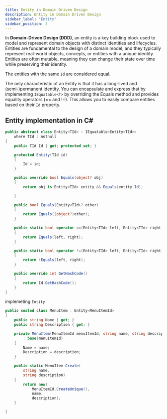 ```yaml
---
title: Entity in Domain Driven Design
description: Entity in Domain Driven Design
sidebar_label: "Entity"
sidebar_position: 3
---
```


In **Domain-Driven Design (DDD)**, an entity is a key building block used to model and represent domain objects with distinct identities and lifecycles. Entities are fundamental to the design of a domain model, and they typically represent real-world objects, concepts, or entities with a unique identity. Entities are often mutable, meaning they can change their state over time while preserving their identity.

The entities with the same `Id` are considered equal.

The only characteristic of an Entity is that it has a long-lived and (semi-)permanent identity. You can encapsulate and express that by implementing `IEquatable<T>` by overriding the Equals method and provides equality operators (== and !=). This allows you to easily compare entities based on their `Id` property.

## Entity implementation in C#

```csharp
public abstract class Entity<TId> : IEquatable<Entity<TId>>
    where TId : notnull
{
    public TId Id { get; protected set; }

    protected Entity(TId id)
    {
        Id = id;
    }

    public override bool Equals(object? obj)
    {
        return obj is Entity<TId> entity && Equals(entity.Id);

    }

    public bool Equals(Entity<TId>? other)
    {
        return Equals((object?)other);
    }

    public static bool operator ==(Entity<TId> left, Entity<TId> right)
    {
        return Equals(left, right);
    }

    public static bool operator !=(Entity<TId> left, Entity<TId> right)
    {
        return !Equals(left, right);
    }

    public override int GetHashCode()
    {
        return Id.GetHashCode();
    }
}
```

implemeting `Entity`

```csharp
public sealed class MenuItem : Entity<MenuItemId>
{
    public string Name { get; }
    public string Description { get; }

    private MenuItem(MenuItemId menuItemId, string name, string description)
        : base(menuItemId)
    {
        Name = name;
        Description = description;
    }

    public static MenuItem Create(
        string name,
        string description)
    {
        return new(
            MenuItemId.CreateUnique(),
            name,
            description);
    }

}
```
